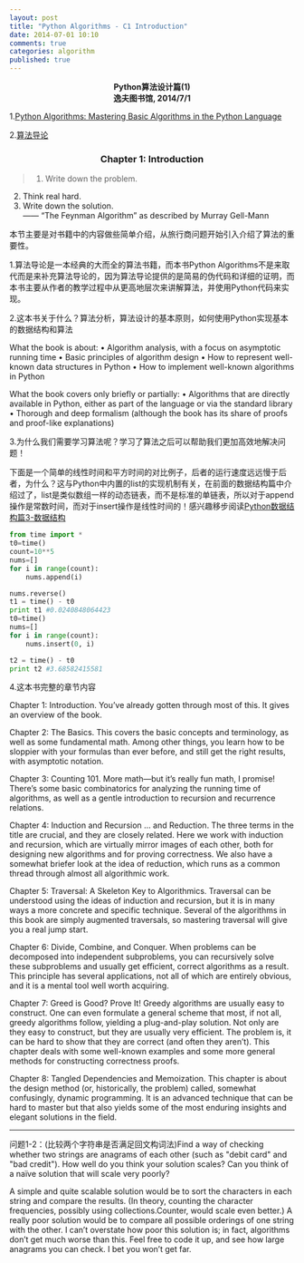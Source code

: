 ```yaml
---
layout: post
title: "Python Algorithms - C1 Introduction"
date: 2014-07-01 10:10
comments: true
categories: algorithm
published: true
---
```


**<center>Python算法设计篇(1)</center>**
**<center>逸夫图书馆, 2014/7/1</center>**

1.[Python Algorithms: Mastering Basic Algorithms in the Python Language](http://link.springer.com/book/10.1007%2F978-1-4302-3238-4)

2.[算法导论](http://en.wikipedia.org/wiki/Introduction_to_Algorithms)

### <center>Chapter 1: Introduction</center>

> 1. Write down the problem. 
2. Think real hard.
3. Write down the solution.    
     —— “The Feynman Algorithm” as described by Murray Gell-Mann

本节主要是对书籍中的内容做些简单介绍，从旅行商问题开始引入介绍了算法的重要性。


1.算法导论是一本经典的大而全的算法书籍，而本书Python Algorithms不是来取代而是来补充算法导论的，因为算法导论提供的是简易的伪代码和详细的证明，而本书主要从作者的教学过程中从更高地层次来讲解算法，并使用Python代码来实现。

2.这本书关于什么？算法分析，算法设计的基本原则，如何使用Python实现基本的数据结构和算法

What the book is about:
• Algorithm analysis, with a focus on asymptotic running time
• Basic principles of algorithm design
• How to represent well-known data structures in Python
• How to implement well-known algorithms in Python

What the book covers only briefly or partially:
• Algorithms that are directly available in Python, either as part of the language or via the standard library
• Thorough and deep formalism (although the book has its share of proofs and proof-like explanations)

3.为什么我们需要学习算法呢？学习了算法之后可以帮助我们更加高效地解决问题！

下面是一个简单的线性时间和平方时间的对比例子，后者的运行速度远远慢于后者，为什么？这与Python中内置的list的实现机制有关，在前面的数据结构篇中介绍过了，list是类似数组一样的动态链表，而不是标准的单链表，所以对于append操作是常数时间，而对于insert操作是线性时间的！感兴趣移步阅读[Python数据结构篇3-数据结构](http://hujiaweibujidao.github.io/blog/2014/05/08/python-algorithms-datastructures/)

```python
from time import *
t0=time()
count=10**5
nums=[]
for i in range(count):
    nums.append(i)

nums.reverse()
t1 = time() - t0
print t1 #0.0240848064423
t0=time()
nums=[]
for i in range(count):
    nums.insert(0, i)

t2 = time() - t0
print t2 #3.68582415581
```

4.这本书完整的章节内容

Chapter 1: Introduction. You’ve already gotten through most of this. It gives an overview of the book.

Chapter 2: The Basics. This covers the basic concepts and terminology, as well as some fundamental math. Among other things, you learn how to be sloppier with your formulas than ever before, and still get the right results, with asymptotic notation.

Chapter 3: Counting 101. More math—but it’s really fun math, I promise! There’s some basic combinatorics for analyzing the running time of algorithms, as well as a gentle introduction to recursion and recurrence relations.

Chapter 4: Induction and Recursion ... and Reduction. The three terms in the title are crucial, and they are closely related. Here we work with induction and recursion, which are virtually mirror images of each other, both for designing new algorithms and for proving correctness. We also have a somewhat briefer look at the idea of reduction, which runs as a common thread through almost all algorithmic work.

Chapter 5: Traversal: A Skeleton Key to Algorithmics. Traversal can be understood using the ideas of induction and recursion, but it is in many ways a more concrete and specific technique. Several of the algorithms in this book are simply augmented traversals, so mastering traversal will give you a real jump start.

Chapter 6: Divide, Combine, and Conquer. When problems can be decomposed into independent subproblems, you can recursively solve these subproblems and usually get efficient, correct algorithms as a result. This principle has several applications, not all of which are entirely obvious, and it is a mental tool well worth acquiring.

Chapter 7: Greed is Good? Prove It! Greedy algorithms are usually easy to construct. One can even formulate a general scheme that most, if not all, greedy algorithms follow, yielding a plug-and-play solution. Not only are they easy to construct, but they are usually very efficient. The problem is, it can be hard to show that they are correct (and often they aren’t). This chapter deals with some well-known examples and some more general methods for constructing correctness proofs.

Chapter 8: Tangled Dependencies and Memoization. This chapter is about the design method (or, historically, the problem) called, somewhat confusingly, dynamic programming. It is an advanced technique that can be hard to master but that also yields some of the most enduring insights and elegant solutions in the field.


----------

问题1-2：(比较两个字符串是否满足回文构词法)Find a way of checking whether two strings are anagrams of each other (such as "debit card" and "bad credit"). How well do you think your solution scales? Can you think of a naïve solution that will scale very poorly?

A simple and quite scalable solution would be to sort the characters in each string and compare the results. (In theory, counting the character frequencies, possibly using collections.Counter, would scale even better.) A really poor solution would be to compare all possible orderings of one string with the other. I can’t overstate how poor this solution is; in fact, algorithms don’t get much worse than this. Feel free to code it up, and see how large anagrams you can check. I bet you won’t get far.


